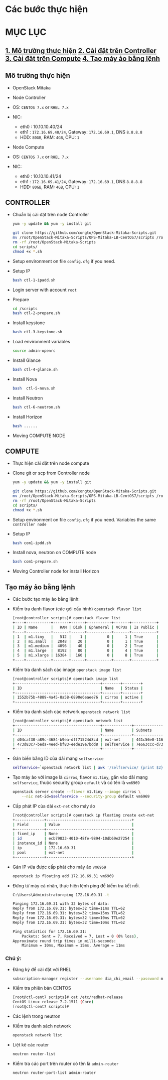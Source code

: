# Các bước thực hiện
# MỤC LỤC
[1. Mô trường thực hiện](#moitruongthuchien)
[2. Cài đặt trên Controller](#controller)
[3. Cài đặt trên Compute](#compute)
[4. Tạo máy ảo bằng lệnh](#taomayaobanglenh)
----

<a name="moitruongthuchien"></a>
## Mô trường thực hiện 
- OpenStack Mitaka
- Node Controller
 - OS: `CENTOS 7.x` or `RHEL 7.x`
 - NIC: 
    - eth0 : 10.10.10.40/24
    - eth1 : `172.16.69.40/24`, Gateway: `172.16.69.1`,  DNS `8.8.8.8`
   - HDD: `80GB`, RAM: `4GB`, CPU: `1`
  
- Node Compute
 - OS: `CENTOS 7.x` or `RHEL 7.x`
 - NIC: 
    - eth0 : 10.10.10.41/24
    - eth1 : `172.16.69.41/24`, Gateway: `172.16.69.1`,  DNS `8.8.8.8`
   - HDD: `80GB`, RAM: `4GB`, CPU: `1`

<a name="controller"></a>
## CONTROLLER
- Chuẩn bị cài đặt trên node Controller
    ```sh
    yum -y update && yum -y install git

    git clone https://github.com/congto/OpenStack-Mitaka-Scripts.git
    mv /root/OpenStack-Mitaka-Scripts/OPS-Mitaka-LB-CentOS7/scripts /root
    rm -rf /root/OpenStack-Mitaka-Scripts
    cd scripts/
    chmod +x *.sh
    ```
- Setup environment on file `config.cfg` if you need.

- Setup IP
    ```sh
    bash ctl-1-ipadd.sh
    ```

- Login server with account `root` 
- Prepare 
    ```sh
    cd /scripts
    bash ctl-2-prepare.sh
    ```

- Install keystone
    ```sh
    bash ctl-3.keystone.sh
    ```

- Load  environment variables
    ```sh
    source admin-openrc
    ```

- Install Glance
    ```sh
    bash ctl-4-glance.sh
    ```

- Install Nova
    ```sh
    bash  ctl-5-nova.sh
    ```

- Install Neutron
    ```sh
    bash ctl-6-neutron.sh
    ```

- Install Horizon
    ```sh
    bash ......
    ```

- Moving COMPUTE NODE

<a name="compute"></a>
## COMPUTE
- Thực hiện cài đặt trên node compute
- Clone git or scp from Controller node
    ```sh
    yum -y update && yum -y install git

    git clone https://github.com/congto/OpenStack-Mitaka-Scripts.git
    mv /root/OpenStack-Mitaka-Scripts/OPS-Mitaka-LB-CentOS7/scripts /root
    rm -rf /root/OpenStack-Mitaka-Scripts
    cd scripts/
    chmod +x *.sh
    ```
- Setup environment on file `config.cfg` if you need. Variables the same `controller node`

- Setup IP
    ```sh
    bash com1-ipdd.sh
    ```

- Install nova, neutron on COMPUTE node
    ```sh
    bash com1-prepare.sh
    ```

- Moving Controller node for install Horizon


<a name=taomayaobanglenh></a>
## Tạo máy ảo bằng lệnh
- Các bước tạo máy ảo bằng lệnh:

 - Kiểm tra danh flavor (các gói cấu hình) `openstack flavor list`
    ```sh
    [root@controller scripts]# openstack flavor list
    +----+-----------+-------+------+-----------+-------+-----------+
    | ID | Name      |   RAM | Disk | Ephemeral | VCPUs | Is Public |
    +----+-----------+-------+------+-----------+-------+-----------+
    | 1  | m1.tiny   |   512 |    1 |         0 |     1 | True      |
    | 2  | m1.small  |  2048 |   20 |         0 |     1 | True      |
    | 3  | m1.medium |  4096 |   40 |         0 |     2 | True      |
    | 4  | m1.large  |  8192 |   80 |         0 |     4 | True      |
    | 5  | m1.xlarge | 16384 |  160 |         0 |     8 | True      |
    +----+-----------+-------+------+-----------+-------+-----------+
    ```
    
 - Kiểm tra danh sách các image `openstack image list`
    ```sh
    [root@controller scripts]# openstack image list
    +--------------------------------------+--------+--------+
    | ID                                   | Name   | Status |
    +--------------------------------------+--------+--------+
    | 1552b75b-4889-4a45-8a58-6890e6eaee76 | cirros | active |
    +--------------------------------------+--------+--------+
    ```

 - Kiểm tra danh sách các network `openstack network list`
    ```sh
    [root@controller scripts]# openstack network list
    +--------------------------------------+-------------+--------------------------------------+
    | ID                                   | Name        | Subnets                              |
    +--------------------------------------+-------------+--------------------------------------+
    | d04caf30-a89c-4684-b9ea-dff71524d8cd | ext-net     | 441c56e0-116f-4539-bdbb-8f6657ec5170 |
    | 473d83c7-beda-4eed-bf83-eede19e7bdd8 | selfservice | 7e663ccc-d73d-4f06-bedf-7bb1e508ad0a |
    +--------------------------------------+-------------+--------------------------------------+
    ````
    
 - Gán biến bằng ID của dải mạng `selfservice`
    ```sh
    selfservice=`openstack network list | awk '/selfservice/ {print $2}'`
    ```
    
 - Tạo máy ảo với image là `cirros`, flavor `m1.tiny`, gắn vào dải mạng `selfservice`, thuộc security group `default` và có tên là `vm6969`
    ```sh
    openstack server create --flavor m1.tiny --image cirros \
        --nic net-id=$selfservice --security-group default vm6969
    ```
 
 - Cấp phát IP của dải `ext-net` cho máy ảo
    ```sh
    [root@controller scripts]# openstack ip floating create ext-net
    +-------------+--------------------------------------+
    | Field       | Value                                |
    +-------------+--------------------------------------+
    | fixed_ip    | None                                 |
    | id          | ecb79833-4010-48fe-9894-10db69e27254 |
    | instance_id | None                                 |
    | ip          | 172.16.69.31                         |
    | pool        | ext-net                              |
    +-------------+--------------------------------------+
    ```
    
 - Gán IP vừa được cấp phát cho máy ảo `vm6969`
    ```sh
    openstack ip floating add 172.16.69.31 vm6969
    ```
    
 - Đứng từ máy cá nhân, thực hiện lệnh ping để kiểm tra kết nối.
    ```sh
    C:\Users\Administrator>ping 172.16.69.31 -t

    Pinging 172.16.69.31 with 32 bytes of data:
    Reply from 172.16.69.31: bytes=32 time=11ms TTL=62
    Reply from 172.16.69.31: bytes=32 time=15ms TTL=62
    Reply from 172.16.69.31: bytes=32 time=10ms TTL=62
    Reply from 172.16.69.31: bytes=32 time=10ms TTL=62
    
    Ping statistics for 172.16.69.31:
        Packets: Sent = 7, Received = 7, Lost = 0 (0% loss),
    Approximate round trip times in milli-seconds:
        Minimum = 10ms, Maximum = 15ms, Average = 11ms
    ```

###  Chú ý: 

- Đăng ký để cài đặt với RHEL
    ```sh
    subscription-manager register --username dia_chi_email --password mat_khau --auto-attach
    ```

- Kiểm tra phiên bản CENTOS

    ```sh
    [root@ctl-cent7 scripts]# cat /etc/redhat-release
    CentOS Linux release 7.2.1511 (Core)
    [root@ctl-cent7 scripts]#
    ```

- Các lệnh trong neutron

 - Kiểm tra danh sách network
    ```sh
    openstack network list
    ```
 
 - Liệt kê các router
    ```sh
    neutron router-list
    ```
 
 - Kiểm tra các port trên router có tên là `admin-router`
    ```sh
    neutron router-port-list admin-router
    ```

